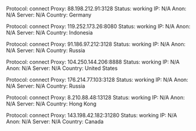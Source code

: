 Protocol: connect
Proxy: 88.198.212.91:3128
Status: working
IP: N/A
Anon: N/A
Server: N/A
Country: Germany

Protocol: connect
Proxy: 119.252.173.26:8080
Status: working
IP: N/A
Anon: N/A
Server: N/A
Country: Indonesia

Protocol: connect
Proxy: 91.186.97.212:3128
Status: working
IP: N/A
Anon: N/A
Server: N/A
Country: Russia

Protocol: connect
Proxy: 104.250.144.206:8888
Status: working
IP: N/A
Anon: N/A
Server: N/A
Country: United States

Protocol: connect
Proxy: 176.214.77.103:3128
Status: working
IP: N/A
Anon: N/A
Server: N/A
Country: Russia

Protocol: connect
Proxy: 8.210.88.48:13128
Status: working
IP: N/A
Anon: N/A
Server: N/A
Country: Hong Kong

Protocol: connect
Proxy: 143.198.42.182:31280
Status: working
IP: N/A
Anon: N/A
Server: N/A
Country: Canada

